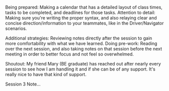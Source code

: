 Being prepared: Making a calendar that has a detailed layout of class times, tasks to be completed, and deadlines for those tasks.
Attention to detail: Making sure you're writing the proper syntax, and also relaying clear and concise direction/information to your teammates, like in the Driver/Navigator scenarios.

Additional strategies:
Reviewing notes directly after the session to gain more comfortability with what we have learned.
Doing pre-work: Reading over the next session, and also taking notes on that session before the next meeting in order to better focus and not feel so overwhelmed.

Shoutout: My friend Mary (BE graduate) has reached out after nearly every session to see how I am handling it and if she can be of any support. It's really nice to have that kind of support.

Session 3 Note...

